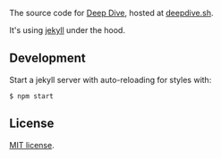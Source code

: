 The source code for [Deep Dive](https://github.com/deepdivesh/deepdivesh.github.io), hosted at [deepdive.sh](https://deepdive.sh).

It's using [jekyll](https://jekyllrb.com/) under the hood.

## Development

Start a jekyll server with auto-reloading for styles with:

```
$ npm start
```

## License

[MIT license](LICENSE.md).

